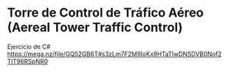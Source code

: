 # Torre de Control de Tráfico Aéreo (Aereal Tower Traffic Control)
Ejercicio de C#
https://mega.nz/file/GQ52GB6T#s3zLm7F2M9IoKx9HTaTlwDNSDVB0Nof2TlT96RSpNR0
